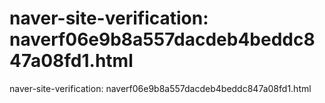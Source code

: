 # naver-site-verification: naverf06e9b8a557dacdeb4beddc847a08fd1.html

naver-site-verification: naverf06e9b8a557dacdeb4beddc847a08fd1.html
